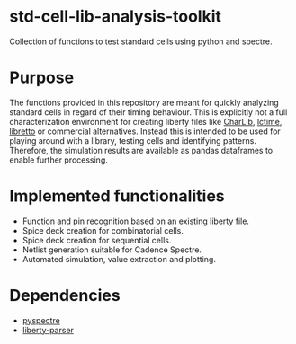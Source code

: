 # std-cell-lib-analysis-toolkit
Collection of functions to test standard cells using python and spectre.

# Purpose

The functions provided in this repository are meant for quickly analyzing 
standard cells in regard of their timing behaviour. This is explicitly not
a full characterization environment for creating liberty files like [CharLib](https://github.com/stineje/CharLib), 
[lctime](https://codeberg.org/librecell/lctime), [libretto](https://github.com/snishizawa/libretto) 
or commercial alternatives. Instead this is intended to be used for
playing around with a library, testing cells and identifying patterns. Therefore,
the simulation results are available as pandas dataframes to enable further 
processing.

# Implemented functionalities

- Function and pin recognition based on an existing liberty file.
- Spice deck creation for combinatorial cells.
- Spice deck creation for sequential cells.
- Netlist generation suitable for Cadence Spectre.
- Automated simulation, value extraction and plotting.


# Dependencies

- [pyspectre](https://github.com/AugustUnderground/pyspectre)
- [liberty-parser](https://codeberg.org/tok/liberty-parser)
